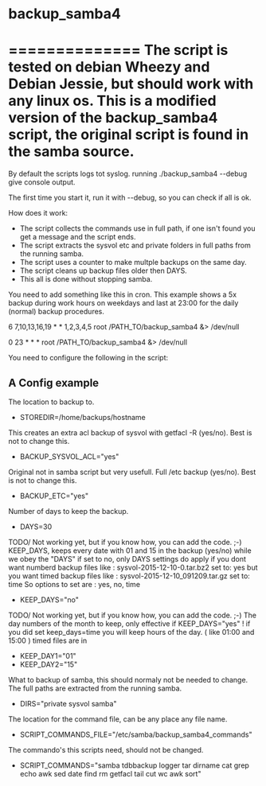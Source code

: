 # backup_samba4
==============
The script is tested on debian Wheezy and Debian Jessie, but should work with any linux os.
This is a modified version of the backup_samba4 script, the original script is found in the samba source.
==============

By default the scripts logs tot syslog. 
running ./backup_samba4 --debug  give console output. 

The first time you start it, run it with --debug, so you can check if all is ok.

How does it work: 
- The script collects the commands use in full path, if one isn't found you get a message and the script ends.
- The script extracts the sysvol etc and private folders in full paths from the running samba.
- The script uses a counter to make multple backups on the same day. 
- The script cleans up backup files older then DAYS.
- This all is done without stopping samba.


You need to add something like this in cron. 
This example shows a 5x backup during work hours on weekdays
and last at 23:00 for the daily (normal) backup procedures.

6 7,10,13,16,19 * * 1,2,3,4,5 root /PATH_TO/backup_samba4 &> /dev/null

0 23 * * * root /PATH_TO/backup_samba4 &> /dev/null

You need to configure the following in the script: 

A Config example
----------------
The location to backup to.
- STOREDIR=/home/backups/hostname

This creates an extra acl backup of sysvol with getfacl -R (yes/no).
Best is not to change this.
- BACKUP_SYSVOL_ACL="yes"

Original not in samba script but very usefull.
Full /etc backup (yes/no).
Best is not to change this.
- BACKUP_ETC="yes"

Number of days to keep the backup.
- DAYS=30

TODO/ Not working yet, but if you know how, you can add the code. ;-)
KEEP_DAYS, keeps every date with 01 and 15 in the backup (yes/no) 
while we obey the "DAYS" if set to no, only DAYS settings do apply 
if you dont want numberd backup files like : sysvol-2015-12-10-0.tar.bz2 set to: yes 
but you want timed backup files like : sysvol-2015-12-10_091209.tar.gz set to: time
So options to set are :  yes, no, time 
- KEEP_DAYS="no"


TODO/ Not working yet, but if you know how, you can add the code. ;-)
The day numbers of the month to keep, only effective if KEEP_DAYS="yes" !
if you did set keep_days=time you will keep hours of the day. ( like 01:00 and 15:00 ) 
timed files are in 
- KEEP_DAY1="01"
- KEEP_DAY2="15"

What to backup of samba, this should normaly not be needed to change.
The full paths are extracted from the running samba.
- DIRS="private sysvol samba"

The location for the command file, can be any place any file name.
- SCRIPT_COMMANDS_FILE="/etc/samba/backup_samba4_commands"


The commando's this scripts need, should not be changed.
- SCRIPT_COMMANDS="samba tdbbackup logger tar dirname cat grep echo awk sed date find rm getfacl tail cut wc awk sort"
